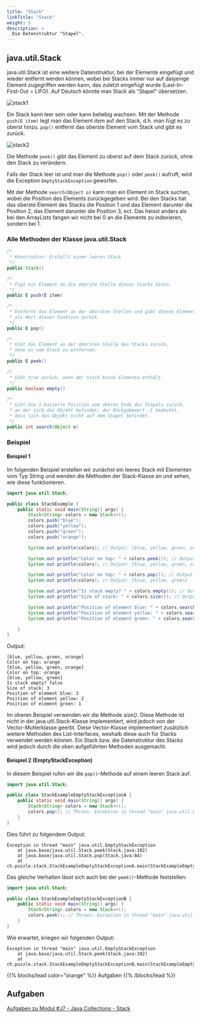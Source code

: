```yaml
---
title: "Stack"
linkTitle: "Stack"
weight: 5
description: >
  Die Datenstruktur "Stapel".
---
```


## java.util.Stack

java.util.Stack ist eine weitere Datenstruktur, bei der Elemente eingefügt und wieder entfernt werden können, wobei bei
Stacks immer nur auf dasjenige Element zugegriffen werden kann, das zuletzt eingefügt wurde (Last-In-First-Out = LIFO).
Auf Deutsch könnte man Stack als "Stapel" übersetzen.

![stack1](../../java-collections/stack1.png)

Ein Stack kann leer sein oder kann beliebig wachsen. Mit der Methode `push(E item)` legt man das Element _item_ auf den
Stack, d.h. man fügt es zu oberst hinzu.
`pop()` entfernt das oberste Element vom Stack und gibt es zurück.

![stack2](../../java-collections/stack2.png)

Die Methode `peek()` gibt das Element zu oberst auf dem Stack zurück, ohne den Stack zu verändern.

Falls der Stack leer ist und man die Methode `pop()` oder `peek()` aufruft, wird die Exception `EmptyStackException`
geworfen.

Mit der Methode `search(Object o)` kann man ein Element im Stack suchen, wobei die Position des Elements zurückgegeben
wird. Bei den Stacks hat das oberste Element des Stacks die Position 1 und das Element darunter die Position 2, das
Element darunter die Position 3, ect. Das heisst anders als bei den ArrayLists fangen wir nicht bei 0 an die Elemente zu
indexieren, sondern bei 1.

### Alle Methoden der Klasse java.util.Stack

```java
/*
 * Konstruktor: Erstellt einen leeren Stack
 */
public Stack()

/*
 * Fügt ein Element an die oberste Stelle dieses Stacks hinzu.
 */
public E push(E item)

/*
 * Entfernt das Element an der obersten Stellen und gibt dieses Element
 * als Wert dieser Funktion zurück.
 */
public E pop()

/*
 * Gibt das Element an der obersten Stelle des Stacks zurück,
 * ohne es vom Stack zu entfernen.
 */
public E peek()

/*
 * Gibt true zurück, wenn der Stack keine Elemente enthält.
 */
public boolean empty()

/*
 * Gibt die 1-basierte Position vom oberen Ende des Stapels zurück,
 * an der sich das Objekt befindet; der Rückgabewert -1 bedeutet,
 * dass sich das Objekt nicht auf dem Stapel befindet.
 */
public int search(Object o)

```

### Beispiel

#### Beispiel 1

Im folgenden Beispiel erstellen wir zunächst ein leeres Stack mit Elementen vom Typ String und wenden die Methoden der
Stack-Klasse an und sehen, wie diese funktionieren.

```java
import java.util.Stack;

public class StackExample {
    public static void main(String[] args) {
        Stack<String> colors = new Stack<>();
        colors.push("blue");
        colors.push("yellow");
        colors.push("green");
        colors.push("orange");

        System.out.println(colors); // Output: [blue, yellow, green, orange]

        System.out.println("Color on top: " + colors.peek()); // Output: Color on top: orange
        System.out.println(colors); // Output: [blue, yellow, green, orange]

        System.out.println("Color on top: " + colors.pop()); // Output: Color on top: orange
        System.out.println(colors); // Output: [blue, yellow, green]

        System.out.println("Is stack empty? " + colors.empty()); // Output: Is stack empty? false
        System.out.println("Size of stack: " + colors.size()); // Output: Size of stack: 3

        System.out.println("Position of element blue: " + colors.search("blue")); // Output: Position of element blue: 3
        System.out.println("Position of element yellow: " + colors.search("yellow")); // Output: Position of element yellow: 2
        System.out.println("Position of element green: " + colors.search("green")); // Output: Position of element green: 1

    }
}
```

Output:

```
[blue, yellow, green, orange]
Color on top: orange
[blue, yellow, green, orange]
Color on top: orange
[blue, yellow, green]
Is stack empty? false
Size of stack: 3
Position of element blue: 3
Position of element yellow: 2
Position of element green: 1

```

Im oberen Beispiel verwenden wir die Methode _size()_. Diese Methode ist nicht in der java.util.Stack-Klasse
implementiert, wird jedoch von der Vector-Mutterklasse geerbt. Diese Vector-Klasse implementiert zusätzlich weitere
Methoden des List-Interfaces, weshalb diese auch für Stacks verwendet werden können. Ein Stack bzw. die Datenstruktur des
Stacks wird jedoch durch die oben aufgeführten Methoden ausgemacht.

#### Beispiel 2 (EmptyStackException)

In diesem Beispiel rufen wir die `pop()`-Methode auf einem leeren Stack auf:

```java
import java.util.Stack;

public class StackExampleEmptyStackExceptionA {
    public static void main(String[] args) {
        Stack<String> colors = new Stack<>();
        colors.pop(); // Throws: Exception in thread "main" java.util.EmptyStackException
    }
}
```

Dies führt zu folgendem Output:

```
Exception in thread "main" java.util.EmptyStackException
	at java.base/java.util.Stack.peek(Stack.java:102)
	at java.base/java.util.Stack.pop(Stack.java:84)
	at ch.puzzle.stack.StackExampleEmptyStackExceptionA.main(StackExampleEmptyStackExceptionA.java:8)

```

Das gleiche Verhalten lässt sich auch bei der `peek()`-Methode feststellen:

```java
import java.util.Stack;

public class StackExampleEmptyStackExceptionB {
    public static void main(String[] args) {
        Stack<String> colors = new Stack<>();
        colors.peek(); // Throws: Exception in thread "main" java.util.EmptyStackException
    }
}
```

Wie erwartet, kriegen wir folgenden Output:

```
Exception in thread "main" java.util.EmptyStackException
	at java.base/java.util.Stack.peek(Stack.java:102)
	at ch.puzzle.stack.StackExampleEmptyStackExceptionB.main(StackExampleEmptyStackExceptionB.java:8)

```

{{% blocks/lead color="orange" %}}
Aufgaben
{{% /blocks/lead %}}

## Aufgaben

[Aufgaben zu Modul #J7 - Java Collections - Stack](../../../../labs/java/java-collections/04_stack)
